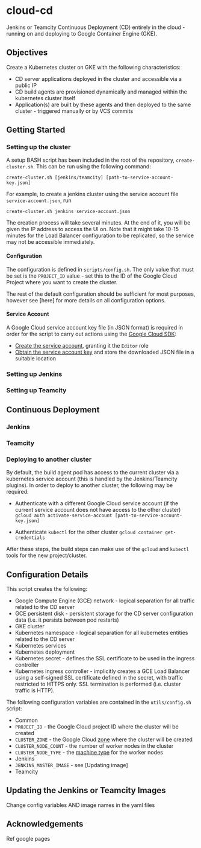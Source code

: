 # cloud-cd
Jenkins or Teamcity Continuous Deployment (CD) entirely in the cloud - running on and deploying to Google Container Engine (GKE).

## Objectives
Create a Kubernetes cluster on GKE with the following characteristics:
* CD server applications deployed in the cluster and accessible via a public IP
* CD build agents are provisioned dynamically and managed within the kubernetes cluster itself
* Application(s) are built by these agents and then deployed to the same cluster - triggered manually or by VCS commits

## Getting Started
### Setting up the cluster
A setup BASH script has been included in the root of the repository, `create-cluster.sh`.
This can be run using the following command:

`create-cluster.sh [jenkins/teamcity] [path-to-service-account-key.json]`

For example, to create a jenkins cluster using the service account file `service-account.json`, run 

`create-cluster.sh jenkins service-account.json`

The creation process will take several minutes. At the end of it, you will be given the IP address to access the UI on. Note that it might take 10-15 minutes for the Load Balancer configuration to be replicated, so the service may not be accessible immediately.

#### Configuration
The configuration is defined in `scripts/config.sh`. The only value that must be set is the `PROJECT_ID` value - set this to the ID of the Google Cloud Project where you want to create the cluster.

The rest of the default configuration should be sufficient for most purposes, however see [here] for more details on all configuration options.

#### Service Account
A Google Cloud service account key file (in JSON format) is required in order for the script to carry out actions using the [Google Cloud SDK](https://cloud.google.com/sdk/):
* [Create the service account](https://cloud.google.com/iam/docs/creating-managing-service-accounts#creating_a_service_account), granting it the `Editor` role
* [Obtain the service account key](https://cloud.google.com/iam/docs/creating-managing-service-account-keys) and store the downloaded JSON file in a suitable location
### Setting up Jenkins
### Setting up Teamcity
## Continuous Deployment
### Jenkins
### Teamcity
### Deploying to another cluster
By default, the build agent pod has access to the current cluster via a kubernetes service account (this is handled by the Jenkins/Teamcity plugins). In order to deploy to another cluster, the following may be required:
* Authenticate with a different Google Cloud service account (if the current service account does not have access to the other cluster)
`gcloud auth activate-service-account [path-to-service-account-key.json]`

* Authenticate `kubectl` for the other cluster
`gcloud container get-credentials`

After these steps, the build steps can make use of the `gcloud` and `kubectl` tools for the new project/cluster.

## Configuration Details
This script creates the following:
* Google Compute Engine (GCE) network - logical separation for all traffic related to the CD server
* GCE persistent disk - persistent storage for the CD server configuration data (i.e. it persists between pod restarts)
* GKE cluster
* Kubernetes namespace - logical separation for all kubernetes entities related to the CD server
* Kubernetes services
* Kubernetes deployment
* Kubernetes secret - defines the SSL certificate to be used in the ingress controller
* Kubernetes ingress controller - implicitly creates a GCE Load Balancer using a self-signed SSL certificate defined in the secret, with traffic restricted to HTTPS only. SSL termination is performed (i.e. cluster traffic is HTTP).

The following configuration variables are contained in the `utils/config.sh` script:
* Common
* `PROJECT_ID` - the Google Cloud project ID where the cluster will be created
* `CLUSTER_ZONE` - the Google Cloud [zone](https://cloud.google.com/compute/docs/regions-zones/) where the cluster will be created
* `CLUSTER_NODE_COUNT` - the number of worker nodes in the cluster
* `CLUSTER_NODE_TYPE` - the [machine type](https://cloud.google.com/compute/docs/machine-types) for the worker nodes
* Jenkins
* `JENKINS_MASTER_IMAGE` - see [Updating image]
* Teamcity
## Updating the Jenkins or Teamcity Images
Change config variables AND image names in the yaml files
## Acknowledgements
Ref google pages
